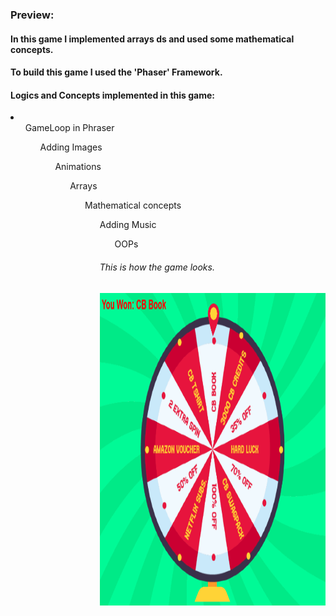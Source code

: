 ### Preview:
#### In this game I implemented arrays ds and used some mathematical concepts. 
#### To build this game I used the 'Phaser' Framework.
#### Logics and Concepts implemented in this game:
<li>
  <ul> GameLoop in Phraser
  <ul> Adding Images
  <ul> Animations 
  <ul> Arrays 
  <ul> Mathematical concepts
  <ul> Adding Music
  <ul> OOPs </ul>
</li>
    
###### This is how the game looks.
<img src="saw.PNG" alt="Trulli" width="700" height="500"><br><br><br>
